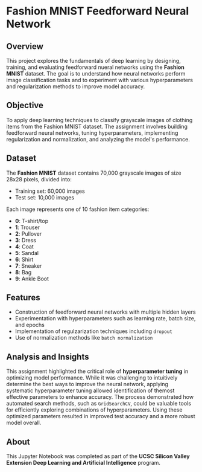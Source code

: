 # Fashion MNIST Feedforward Neural Network

## Overview
This project explores the fundamentals of deep learning by designing, training, and evaluating feedforward nueral networks using the **Fashion MNIST** dataset. The goal is to understand how neural networks perform image classification tasks and to experiment with various hyperparameters and regularization methods to improve model accuracy.

## Objective
To apply deep learning techniques to classify grayscale images of clothing items from the Fashion MNIST dataset. The assignment involves building feedforward neural networks, tuning hyperparameters, implementing regularization and normalization, and analyzing the model's performance. 

## Dataset
The **Fashion MNIST** dataset contains 70,000 grayscale images of size 28x28 pixels, divided into:
 - Training set: 60,000 images
 - Test set: 10,000 images

Each image represents one of 10 fashion item categories:
 - **0**: T-shirt/top
 - **1**: Trouser
 - **2**: Pullover
 - **3**: Dress
 - **4**: Coat
 - **5**: Sandal
 - **6**: Shirt
 - **7**: Sneaker
 - **8**: Bag
 - **9**: Ankle Boot

## Features
 - Construction of feedforward neural networks with multiple hidden layers
 - Experimentation with hyperparameters such as learning rate, batch size, and epochs
 - Implementation of regulzarization techniques including `dropout`
 - Use of normalization methods like `batch normalization`

## Analysis and Insights
This assignment highlighted the critical role of **hyperparameter tuning** in optimizing model performance. While it was challenging to intuitively determine the best ways to improve the neural network, applying systematic hyperparameter tuning allowed identification of themost effective parameters to enhance accuracy. The process demonstrated how automated search methods, such as `GridSearchCV`, could be valuable tools for efficiently exploring combinations of hyperparameters. Using these optimized parameters resulted in improved test accuracy and a more robust model overall. 

## About 
This Jupyter Notebook was completed as part of the **UCSC Silicon Valley Extension Deep Learning and Artificial Intelligence** program.
